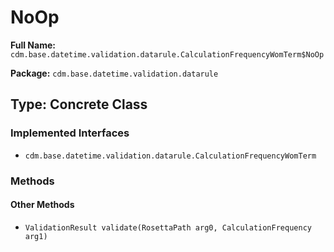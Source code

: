 # NoOp

**Full Name:** `cdm.base.datetime.validation.datarule.CalculationFrequencyWomTerm$NoOp`

**Package:** `cdm.base.datetime.validation.datarule`

## Type: Concrete Class

### Implemented Interfaces

- `cdm.base.datetime.validation.datarule.CalculationFrequencyWomTerm`

### Methods

#### Other Methods

- `ValidationResult validate(RosettaPath arg0, CalculationFrequency arg1)`

